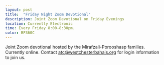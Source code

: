 ```yaml
---
layout: post
title:  "Friday Night Zoom Devotional"
description: Joint Zoom Devotional on Friday Evenings
location: Currently Electronic
time: Every Friday 8:00-8:30pm.
color: BF360C
---
```

Joint Zoom devotional hosted by the Mirafzali-Porooshasp families.
Currently online. Contact <atc@westchesterbahais.org> for login information
to join us.

